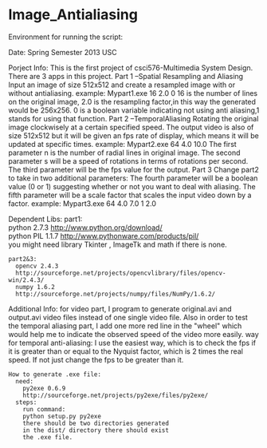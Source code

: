 Image_Antialiasing
==================
Environment for running the script:

Date: Spring Semester 2013 USC

Porject Info:
	This is the first project of csci576-Multimedia System Design.
	There are 3 apps in this project.
	Part 1 –Spatial Resampling and Aliasing
		Input an image of size 512x512 and create a resampled image
		with or without antialiasing.
		example:
			Mypart1.exe 16 2.0 0
			16 is the number of lines on the original image, 2.0 is
			the resampling factor,in this way the generated would be
			256x256. 0 is a boolean variable indicating not using anti
			aliasing,1 stands for using that function.
	Part 2 –TemporalAliasing
		Rotating the original image clockwisely at a certain specified 
		speed. The output video is also of size 512x512 but it will be 
		given an fps rate of display, which means it will be updated at 
		specific times.
		example:
			Mypart2.exe 64 4.0 10.0
			The first parameter n is the number of radial lines in original
			image.
			The second parameter s will be a speed of rotations in terms of
			rotations per second.
			The third parameter will be the fps value for the output.
	Part 3
		Change part2 to take in two additional parameters:
			The fourth parameter will be a boolean value (0 or 1) suggesting
			whether or not you want to deal with aliasing.
			The fifth parameter will be a scale factor that scales the input 
			video down by a factor.
		example:
			Mypart3.exe 64 4.0 7.0 1 2.0


Dependent Libs:
	part1:	
	  python 2.7.3
	  http://www.python.org/download/	
	  python PIL 1.1.7
	  http://www.pythonware.com/products/pil/	
	  you might need library Tkinter , ImageTk and math if there is none.
	
	part2&3:	
	  opencv 2.4.3
	  http://sourceforge.net/projects/opencvlibrary/files/opencv-win/2.4.3/	  
	  numpy 1.6.2
	  http://sourceforge.net/projects/numpy/files/NumPy/1.6.2/

Additional Info:
	for video part, I program to generate original.avi and output.avi video files
	instead of one single video file. 
	Also in order to test the temporal aliasing part, I add one more red
	line in the "wheel" which would help me to indicate the observed speed
	of the video more easily.
	way for temporal anti-aliasing:
	  I use the easiest way, which is to check the fps if it is greater than or equal 
	  to the Nyquist factor, which is 2 times the real speed. If not just change the 
	  fps to be greater than it.
	
	How to generate .exe file:	
	  need:
	    py2exe 0.6.9
	    http://sourceforge.net/projects/py2exe/files/py2exe/	
	  steps:
	    run command:
		python setup.py py2exe
	    there should be two directories generated
	    in the dist/ directory there should exist
	    the .exe file. 	
	
